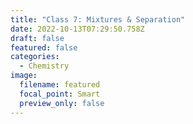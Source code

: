 ```yaml
---
title: "Class 7: Mixtures & Separation"
date: 2022-10-13T07:29:50.758Z
draft: false
featured: false
categories:
  - Chemistry
image:
  filename: featured
  focal_point: Smart
  preview_only: false
---
```

